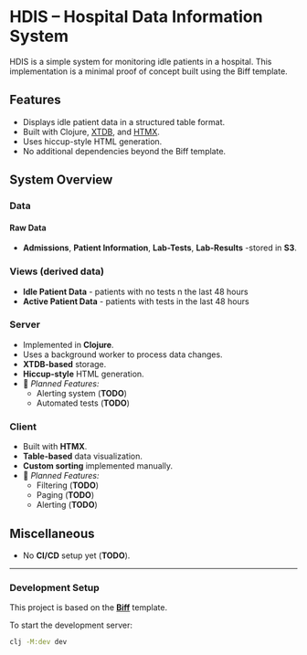 # HDIS – Hospital Data Information System

HDIS is a simple system for monitoring idle patients in a hospital.
This implementation is a minimal proof of concept built using the Biff template.

## Features
- Displays idle patient data in a structured table format.
- Built with Clojure, [XTDB](https://www.xtdb.com/), and [HTMX](https://htmx.org/).
- Uses hiccup-style HTML generation.
- No additional dependencies beyond the Biff template.

## System Overview

### Data
#### Raw Data
- **Admissions**, **Patient Information**, **Lab-Tests**, **Lab-Results** -stored in **S3**.

### Views (derived data)
- **Idle Patient Data** - patients with no tests n the last 48 hours
- **Active Patient Data** - patients with tests in the last 48 hours

### Server
- Implemented in **Clojure**.
- Uses a background worker to process data changes.
- **XTDB-based** storage.
- **Hiccup-style** HTML generation.
- 🚧 *Planned Features:*
  - Alerting system (**TODO**)
  - Automated tests (**TODO**)

### Client  
- Built with **HTMX**.
- **Table-based** data visualization.
- **Custom sorting** implemented manually.
- 🚧 *Planned Features:*
  - Filtering (**TODO**)
  - Paging (**TODO**)
  - Alerting (**TODO**)

## Miscellaneous  
- No **CI/CD** setup yet (**TODO**).

---

### Development Setup

This project is based on the [**Biff**](https://biffweb.com/) template.

To start the development server:
```sh
clj -M:dev dev
